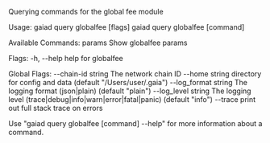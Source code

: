 Querying commands for the global fee module

Usage:
  gaiad query globalfee [flags]
  gaiad query globalfee [command]

Available Commands:
  params      Show globalfee params

Flags:
  -h, --help   help for globalfee

Global Flags:
      --chain-id string     The network chain ID
      --home string         directory for config and data (default "/Users/user/.gaia")
      --log_format string   The logging format (json|plain) (default "plain")
      --log_level string    The logging level (trace|debug|info|warn|error|fatal|panic) (default "info")
      --trace               print out full stack trace on errors

Use "gaiad query globalfee [command] --help" for more information about a command.
